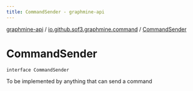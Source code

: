```yaml
---
title: CommandSender - graphmine-api
---
```


[graphmine-api](../index.html) / [io.github.sof3.graphmine.command](index.html) / [CommandSender](./-command-sender.html)

# CommandSender

`interface CommandSender`

To be implemented by anything that can send a command

